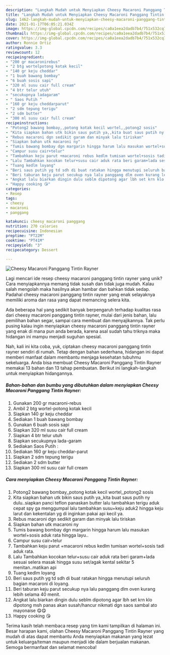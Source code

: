 ```yaml
---
description: "Langkah Mudah untuk Menyiapkan Cheesy Macaroni Panggang Tintin Rayner Anti Gagal"
title: "Langkah Mudah untuk Menyiapkan Cheesy Macaroni Panggang Tintin Rayner Anti Gagal"
slug: 1462-langkah-mudah-untuk-menyiapkan-cheesy-macaroni-panggang-tintin-rayner-anti-gagal
date: 2021-01-17T06:05:21.034Z
image: https://img-global.cpcdn.com/recipes/ca0a1eea2dadb7b4/751x532cq70/cheesy-macaroni-panggang-tintin-rayner-foto-resep-utama.jpg
thumbnail: https://img-global.cpcdn.com/recipes/ca0a1eea2dadb7b4/751x532cq70/cheesy-macaroni-panggang-tintin-rayner-foto-resep-utama.jpg
cover: https://img-global.cpcdn.com/recipes/ca0a1eea2dadb7b4/751x532cq70/cheesy-macaroni-panggang-tintin-rayner-foto-resep-utama.jpg
author: Ronnie Ortiz
ratingvalue: 3.3
reviewcount: 12
recipeingredient:
- "200 gr macaronirebus"
- "2 btg wortelpotong kotak kecil"
- "140 gr keju cheddar"
- "1 buah bawang bombay"
- "6 buah sosis sapi"
- "320 ml susu cair full cream"
- "4 btr telur utuh"
- "secukupnya ladagaram"
- " Saos Putih "
- "160 gr keju cheddarparut"
- "2 sdm tepung terigu"
- "2 sdm butter"
- "300 ml susu cair full cream"
recipeinstructions:
- "Potong2 bawang bombay,,potong kotak kecil wortel,,potong2 sosis"
- "Kita siapkan bahan utk bikin saus putih ya,,kita buat saus putih ny dulu..siapkan panci teflon panaskan butter lalu tambahkan terigu aduk cepat spy ga menggumpal lalu tambahkan susu+keju aduk2 hingga keju larut dan kekentalan yg di inginkan pakai api kecil ya."
- "Rebus macaroni dgn sedikit garam dan minyak lalu tiriskan"
- "Siapkan bahan utk macaroni ny"
- "Tumis bawang bombay dgn margarin hingga harum lalu masukan wortel+sosis aduk rata hingga layu.."
- "Campur susu cair+telur"
- "Tambahkan keju parut +macaroni rebus kedlm tumisan wortel+sosis tadi aduk rata."
- "Lalu Tambahkan kocokan telur+susu cair aduk rata beri garam+lada sesuai selera masak hingga susu set/agak kental sekitar 5 menitan..matikan api"
- "Tuang kedlm loyang"
- "Beri saus putih yg td sdh di buat ratakan hingga menutupi seluruh bagian macaroni di loyang."
- "Beri taburan keju parut secukup nya lalu panggang dlm oven kurang lebih selama 40 menit."
- "Angkat lalu biarkan dingin dulu seblm dipotong agar lbh set krn klo dipotong msh panas akan susah/hancur nikmati dgn saos sambal ato mayonaise 😋😋"
- "Happy cooking 😘"
categories:
- Resep
tags:
- cheesy
- macaroni
- panggang

katakunci: cheesy macaroni panggang 
nutrition: 270 calories
recipecuisine: Indonesian
preptime: "PT22M"
cooktime: "PT41M"
recipeyield: "3"
recipecategory: Dessert

---
```



![Cheesy Macaroni Panggang Tintin Rayner](https://img-global.cpcdn.com/recipes/ca0a1eea2dadb7b4/751x532cq70/cheesy-macaroni-panggang-tintin-rayner-foto-resep-utama.jpg)

Lagi mencari ide resep cheesy macaroni panggang tintin rayner yang unik? Cara menyiapkannya memang tidak susah dan tidak juga mudah. Kalau salah mengolah maka hasilnya akan hambar dan bahkan tidak sedap. Padahal cheesy macaroni panggang tintin rayner yang enak selayaknya memiliki aroma dan rasa yang dapat memancing selera kita.

Ada beberapa hal yang sedikit banyak berpengaruh terhadap kualitas rasa dari cheesy macaroni panggang tintin rayner, mulai dari jenis bahan, lalu pemilihan bahan segar, sampai cara membuat dan menyajikannya. Tak perlu pusing kalau ingin menyiapkan cheesy macaroni panggang tintin rayner yang enak di mana pun anda berada, karena asal sudah tahu triknya maka hidangan ini mampu menjadi suguhan spesial.




Nah, kali ini kita coba, yuk, ciptakan cheesy macaroni panggang tintin rayner sendiri di rumah. Tetap dengan bahan sederhana, hidangan ini dapat memberi manfaat dalam membantu menjaga kesehatan tubuhmu sekeluarga. Anda bisa membuat Cheesy Macaroni Panggang Tintin Rayner memakai 13 bahan dan 13 tahap pembuatan. Berikut ini langkah-langkah untuk menyiapkan hidangannya.

<!--inarticleads1-->

##### Bahan-bahan dan bumbu yang dibutuhkan dalam menyiapkan Cheesy Macaroni Panggang Tintin Rayner:

1. Gunakan 200 gr macaroni-rebus
1. Ambil 2 btg wortel-potong kotak kecil
1. Siapkan 140 gr keju cheddar
1. Sediakan 1 buah bawang bombay
1. Gunakan 6 buah sosis sapi
1. Siapkan 320 ml susu cair full cream
1. Siapkan 4 btr telur utuh
1. Siapkan secukupnya lada-garam
1. Sediakan  Saos Putih :
1. Sediakan 160 gr keju cheddar-parut
1. Siapkan 2 sdm tepung terigu
1. Sediakan 2 sdm butter
1. Siapkan 300 ml susu cair full cream




<!--inarticleads2-->

##### Cara menyiapkan Cheesy Macaroni Panggang Tintin Rayner:

1. Potong2 bawang bombay,,potong kotak kecil wortel,,potong2 sosis
1. Kita siapkan bahan utk bikin saus putih ya,,kita buat saus putih ny dulu..siapkan panci teflon panaskan butter lalu tambahkan terigu aduk cepat spy ga menggumpal lalu tambahkan susu+keju aduk2 hingga keju larut dan kekentalan yg di inginkan pakai api kecil ya.
1. Rebus macaroni dgn sedikit garam dan minyak lalu tiriskan
1. Siapkan bahan utk macaroni ny
1. Tumis bawang bombay dgn margarin hingga harum lalu masukan wortel+sosis aduk rata hingga layu..
1. Campur susu cair+telur
1. Tambahkan keju parut +macaroni rebus kedlm tumisan wortel+sosis tadi aduk rata.
1. Lalu Tambahkan kocokan telur+susu cair aduk rata beri garam+lada sesuai selera masak hingga susu set/agak kental sekitar 5 menitan..matikan api
1. Tuang kedlm loyang
1. Beri saus putih yg td sdh di buat ratakan hingga menutupi seluruh bagian macaroni di loyang.
1. Beri taburan keju parut secukup nya lalu panggang dlm oven kurang lebih selama 40 menit.
1. Angkat lalu biarkan dingin dulu seblm dipotong agar lbh set krn klo dipotong msh panas akan susah/hancur nikmati dgn saos sambal ato mayonaise 😋😋
1. Happy cooking 😘




Terima kasih telah membaca resep yang tim kami tampilkan di halaman ini. Besar harapan kami, olahan Cheesy Macaroni Panggang Tintin Rayner yang mudah di atas dapat membantu Anda menyiapkan makanan yang lezat untuk keluarga/teman maupun menjadi ide dalam berjualan makanan. Semoga bermanfaat dan selamat mencoba!
